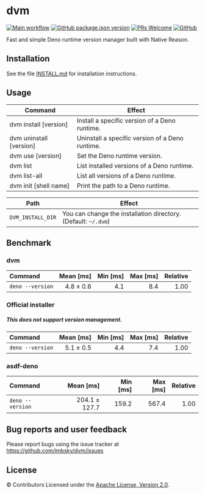 # dvm

[![Main workflow](https://github.com/imbsky/dvm/workflows/Main%20workflow/badge.svg)](https://github.com/imbsky/dvm/actions)
[![GitHub package.json version](https://img.shields.io/github/package-json/v/imbsky/dvm?style=flat-square)](https://github.com/imbsky/dvm/blob/master/package.json)
[![PRs Welcome](https://img.shields.io/badge/PRs-welcome-brightgreen.svg?style=flat-square)](http://makeapullrequest.com)
[![GitHub](https://img.shields.io/github/license/imbsky/dvm?color=brightgreen&style=flat-square)](https://github.com/imbsky/dvm/blob/master/LICENSE)

Fast and simple Deno runtime version manager built with Native Reason.

## Installation

See the file [INSTALL.md](INSTALL.md) for installation instructions.

## Usage

| Command                 | Effect                                          |
| ----------------------- | ----------------------------------------------- |
| dvm install [version]   | Install a specific version of a Deno runtime.   |
| dvm uninstall [version] | Uninstall a specific version of a Deno runtime. |
| dvm use [version]       | Set the Deno runtime version.                   |
| dvm list                | List installed versions of a Deno runtime.      |
| dvm list-all            | List all versions of a Deno runtime.            |
| dvm init [shell name]   | Print the path to a Deno runtime.               |

| Path              | Effect                                                         |
| ----------------- | -------------------------------------------------------------- |
| `DVM_INSTALL_DIR` | You can change the installation directory. (Default: `~/.dvm`) |

## Benchmark

### dvm

| Command          | Mean [ms] | Min [ms] | Max [ms] | Relative |
| :--------------- | --------: | -------: | -------: | -------: |
| `deno --version` | 4.8 ± 0.6 |      4.1 |      8.4 |     1.00 |

### Official installer

##### **This does not support version management.**

| Command          | Mean [ms] | Min [ms] | Max [ms] | Relative |
| :--------------- | --------: | -------: | -------: | -------: |
| `deno --version` | 5.1 ± 0.5 |      4.4 |      7.4 |     1.00 |

### asdf-deno

| Command          |     Mean [ms] | Min [ms] | Max [ms] | Relative |
| :--------------- | ------------: | -------: | -------: | -------: |
| `deno --version` | 204.1 ± 127.7 |    159.2 |    567.4 |     1.00 |

## Bug reports and user feedback

Please report bugs using the issue tracker at
<https://github.com/imbsky/dvm/issues>

## License

&copy; Contributors Licensed under the
[Apache License, Version 2.0](https://www.apache.org/licenses/LICENSE-2.0).
